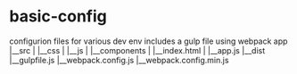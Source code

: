 # basic-config
configurion files for various dev env
 includes a gulp file using webpack
 app
   |__src
   |  |__css
   |  |__js
   |  |__components
   |  |__index.html
   |  |__app.js
   |__dist
   |__gulpfile.js
   |__webpack.config.js
   |__webpack.config.min.js
